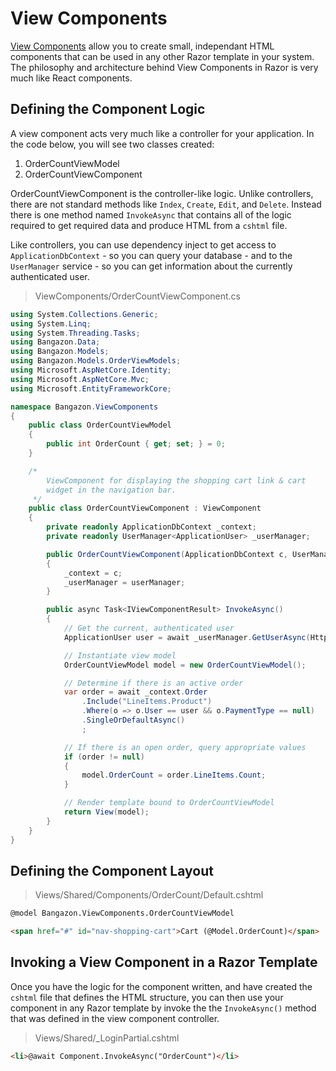 # View Components

[View Components](https://docs.microsoft.com/en-us/aspnet/core/mvc/views/view-components?view=aspnetcore-2.1) allow you to create small, independant HTML components that can be used in any other Razor template in your system. The philosophy and architecture behind View Components in Razor is very much like React components.


## Defining the Component Logic

A view component acts very much like a controller for your application. In the code below, you will see two classes created:

1. OrderCountViewModel
1. OrderCountViewComponent

OrderCountViewComponent is the controller-like logic. Unlike controllers, there are not standard methods like `Index`, `Create`, `Edit`, and `Delete`. Instead there is one method named `InvokeAsync` that contains all of the logic required to get required data and produce HTML from a `cshtml` file.

Like controllers, you can use dependency inject to get access to `ApplicationDbContext` - so you can query your database - and to the `UserManager` service - so you can get information about the currently authenticated user.

> ViewComponents/OrderCountViewComponent.cs

```cs
using System.Collections.Generic;
using System.Linq;
using System.Threading.Tasks;
using Bangazon.Data;
using Bangazon.Models;
using Bangazon.Models.OrderViewModels;
using Microsoft.AspNetCore.Identity;
using Microsoft.AspNetCore.Mvc;
using Microsoft.EntityFrameworkCore;

namespace Bangazon.ViewComponents
{
    public class OrderCountViewModel
    {
        public int OrderCount { get; set; } = 0;
    }

    /*
        ViewComponent for displaying the shopping cart link & cart
        widget in the navigation bar.
     */
    public class OrderCountViewComponent : ViewComponent
    {
        private readonly ApplicationDbContext _context;
        private readonly UserManager<ApplicationUser> _userManager;

        public OrderCountViewComponent(ApplicationDbContext c, UserManager<ApplicationUser> userManager)
        {
            _context = c;
            _userManager = userManager;
        }

        public async Task<IViewComponentResult> InvokeAsync()
        {
            // Get the current, authenticated user
            ApplicationUser user = await _userManager.GetUserAsync(HttpContext.User);

            // Instantiate view model
            OrderCountViewModel model = new OrderCountViewModel();

            // Determine if there is an active order
            var order = await _context.Order
                .Include("LineItems.Product")
                .Where(o => o.User == user && o.PaymentType == null)
                .SingleOrDefaultAsync()
                ;

            // If there is an open order, query appropriate values
            if (order != null)
            {
                model.OrderCount = order.LineItems.Count;
            }

            // Render template bound to OrderCountViewModel
            return View(model);
        }
    }
}
```


## Defining the Component Layout

> Views/Shared/Components/OrderCount/Default.cshtml

```html
@model Bangazon.ViewComponents.OrderCountViewModel

<span href="#" id="nav-shopping-cart">Cart (@Model.OrderCount)</span>
```

## Invoking a View Component in a Razor Template

Once you have the logic for the component written, and have created the `cshtml` file that defines the HTML structure, you can then use your component in any Razor template by invoke the the `InvokeAsync()` method that was defined in the view component controller.

> Views/Shared/_LoginPartial.cshtml

```html
<li>@await Component.InvokeAsync("OrderCount")</li>
```